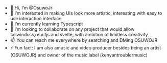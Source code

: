 - 👋 Hi, I’m @OsuwoJr
- 👀 I’m interested in making UIs look more artistic, interesting with easy to use interaction interface
- 🌱 I’m currently learning Typescript
- 💞️ I’m looking to collaborate on any project that would allow tailwindcss,reactjs and svelte, with ambition of limitless creativity
- 📫 You can reach me everywhere by searching and DMing OSUWOJR
- ⚡ Fun fact: I am also amusic and video producer besides being an artist (OSUWOJR) and owner of the music label (kenyantroublermusic)

<!---
OsuwoJr/OsuwoJr is a ✨ special ✨ repository because its `README.md` (this file) appears on your GitHub profile.
You can click the Preview link to take a look at your changes.
--->
